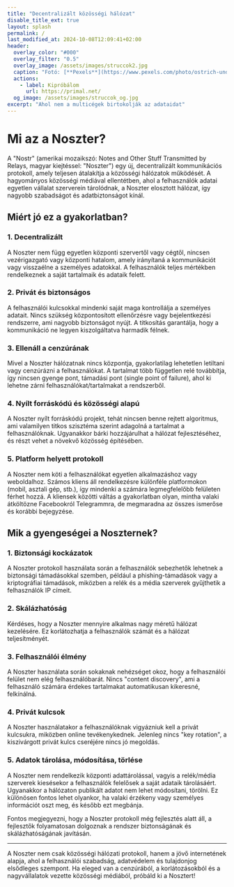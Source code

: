 ```yaml
---
title: "Decentralizált közösségi hálózat"
disable_title_ext: true
layout: splash
permalink: /
last_modified_at: 2024-10-08T12:09:41+02:00
header:
  overlay_color: "#000"
  overlay_filter: "0.5"
  overlay_image: /assets/images/struccok2.jpg
  caption: "Fotó: [**Pexels**](https://www.pexels.com/photo/ostrich-under-white-sky-60692/)"
  actions:
    - label: Kipróbálom
      url: https://primal.net/
  og_image: /assets/images/struccok_og.jpg
excerpt: "Ahol nem a multicégek birtokolják az adataidat"
---
```


# Mi az a Noszter?

A "Nostr" (amerikai mozaikszó: Notes and Other Stuff Transmitted by Relays, magyar kiejtéssel: "Noszter") egy új, decentralizált kommunikációs protokoll, amely teljesen átalakítja a közösségi hálózatok működését. A hagyományos közösségi médiával ellentétben, ahol a felhasználók adatai egyetlen vállalat szerverein tárolódnak, a Noszter elosztott hálózat, így nagyobb szabadságot és adatbiztonságot kínál.

## Miért jó ez a gyakorlatban?

### 1. Decentralizált
A Noszter nem függ egyetlen központi szervertől vagy cégtől, nincsen vezérigazgató vagy központi hatalom, amely irányítaná a kommunikációt vagy visszaélne a személyes adatokkal. A felhasználók teljes mértékben rendelkeznek a saját tartalmaik és adataik felett.

### 2. Privát és biztonságos
A felhasználói kulcsokkal mindenki saját maga kontrollálja a személyes adatait. Nincs szükség központosított ellenőrzésre vagy bejelentkezési rendszerre, ami nagyobb biztonságot nyújt. A titkosítás garantálja, hogy a kommunikáció ne legyen kiszolgáltatva harmadik félnek.

### 3. Ellenáll a cenzúrának
Mivel a Noszter hálózatnak nincs központja, gyakorlatilag lehetetlen letiltani vagy cenzúrázni a felhasználókat. A tartalmat több független relé továbbítja, így nincsen gyenge pont, támadási pont (single point of failure), ahol ki lehetne zárni felhasználókat/tartalmakat a rendszerből.

### 4. Nyílt forráskódú és közösségi alapú
A Noszter nyílt forráskódú projekt, tehát nincsen benne rejtett algoritmus, ami valamilyen titkos szisztéma szerint adagolná a tartalmat a felhasználóknak. Ugyanakkor bárki hozzájárulhat a hálózat fejlesztéséhez, és részt vehet a növekvő közösség építésében.

### 5. Platform helyett protokoll
A Noszter nem köti a felhasználókat egyetlen alkalmazáshoz vagy weboldalhoz. Számos kliens áll rendelkezésre különféle platformokon (mobil, asztali gép, stb.), így mindenki a számára legmegfelelőbb felületen férhet hozzá. A kliensek közötti váltás a gyakorlatban olyan, mintha valaki átköltözne Facebookról Telegrammra, de megmaradna az összes ismerőse és korábbi bejegyzése.

## Mik a gyengeségei a Noszternek?

### 1. Biztonsági kockázatok
A Noszter protokoll használata során a felhasználók sebezhetők lehetnek a biztonsági támadásokkal szemben, például a phishing-támadások vagy a kriptográfiai támadások, miközben a relék és a média szerverek gyűjthetik a felhasználók IP címeit.

### 2. Skálázhatóság
Kérdéses, hogy a Noszter mennyire alkalmas nagy méretű hálózat kezelésére. Ez korlátozhatja a felhasználók számát és a hálózat teljesítményét.

### 3. Felhasználói élmény
A Noszter használata során sokaknak nehézséget okoz, hogy a felhasználói felület nem elég felhasználóbarát. Nincs "content discovery", ami a felhasználó számára érdekes tartalmakat automatikusan kikeresné, felkínálná.

### 4. Privát kulcsok
A Noszter használatakor a felhasználóknak vigyázniuk kell a privát kulcsukra, miközben online tevékenykednek. Jelenleg nincs "key rotation", a kiszivárgott privát kulcs cseréjére nincs jó megoldás.

### 5. Adatok tárolása, módosítása, törlése
A Noszter nem rendelkezik központi adattárolással, vagyis a relék/média szerverek kiesésekor a felhasználók felelősek a saját adataik tárolásáért. Ugyanakkor a hálózaton publikált adatot nem lehet módosítani, törölni. Ez különösen fontos lehet olyankor, ha valaki érzékeny vagy személyes információt oszt meg, és később ezt megbánja.

Fontos megjegyezni, hogy a Noszter protokoll még fejlesztés alatt áll, a fejlesztők folyamatosan dolgoznak a rendszer biztonságának és skálázhatóságának javításán.

---

A Noszter nem csak közösségi hálózati protokoll, hanem a jövő internetének alapja, ahol a felhasználói szabadság, adatvédelem és tulajdonjog elsődleges szempont. Ha eleged van a cenzúrából, a korlátozásokból és a nagyvállalatok vezette közösségi médiából, próbáld ki a Nosztert!
